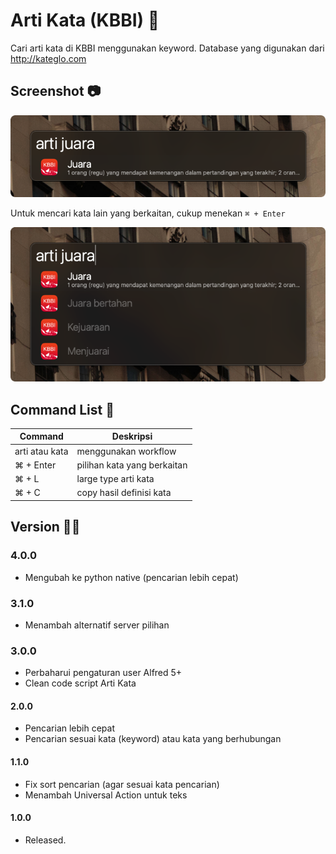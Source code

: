 # Arti Kata (KBBI) :book:

Cari arti kata di KBBI menggunakan keyword. Database yang digunakan dari http://kateglo.com



## Screenshot :camera:

![Image](images/screnshot.png)

Untuk mencari kata lain yang berkaitan, cukup menekan `⌘ + Enter`

![Image](images/screenshot_full.png)


## Command List :robot:

| Command            | Deskripsi                   |
|--------------------|-----------------------------|
| arti atau kata     | menggunakan workflow        |
| ⌘ + Enter          | pilihan kata yang berkaitan |
| ⌘ + L              | large type arti kata        |
| ⌘ + C              | copy hasil definisi kata    |


## Version :firefighter:
### 4.0.0
* Mengubah ke python native (pencarian lebih cepat)

### 3.1.0
* Menambah alternatif server pilihan

### 3.0.0
* Perbaharui pengaturan user Alfred 5+
* Clean code script Arti Kata

#### 2.0.0
* Pencarian lebih cepat
* Pencarian sesuai kata (keyword) atau kata yang berhubungan

#### 1.1.0
* Fix sort pencarian (agar sesuai kata pencarian)
* Menambah Universal Action untuk teks

#### 1.0.0
* Released.